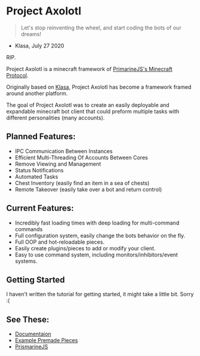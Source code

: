 # Project Axolotl

> Let's stop reinventing the wheel, and start coding the bots of our dreams!
- Klasa, July 27 2020 

RIP.

Project Axolotl is a minecraft framework of [PrimarineJS's Minecraft Protocol](https://github.com/prismarinejs/node-minecraft-protocol). 

Originally based on [Klasa](https://github.com/dirigeants/klasa), Project Axolotl has become a framework framed around another platform.

The goal of Project Axolotl was to create an easily deployable and expandable minecraft bot client that could preform multiple tasks with different personalities (many accounts).

## Planned Features:
 - IPC Communication Between Instances
 - Efficient Multi-Threading Of Accounts Between Cores
 - Remove Viewing and Management
 - Status Notifications
 - Automated Tasks
 - Chest Inventory (easily find an item in a sea of chests)
 - Remote Takeover (easily take over a bot and return control)

## Current Features:
 - Incredibly fast loading times with deep loading for multi-command commands
 - Full configuration system, easily change the bots behavior on the fly.
 - Full OOP and hot-reloadable pieces.
 - Easily create plugins/pieces to add or modify your client.
 - Easy to use command system, including monitors/inhibitors/event systems.

 ## Getting Started

I haven't written the tutorial for getting started, it might take a little bit. Sorry :(

## See These:
 - [Documentaion]()
 - [Example Premade Pieces]()
 - [PrismarineJS](https://github.com/PrismarineJS)